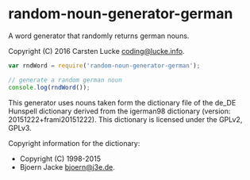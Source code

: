 # random-noun-generator-german

A word generator that randomly returns german nouns.

Copyright (C) 2016
Carsten Lucke <coding@lucke.info>.

```javascript
var rndWord = require('random-noun-generator-german');

// generate a random german noun
console.log(rndWord());
```


This generator uses nouns taken form the dictionary file of the de_DE Hunspell dictionary	derived from the igerman98 dictionary (version: 20151222+frami20151222). This dictionary is licensed under the GPLv2, GPLv3.

Copyright information for the dictionary:
  - Copyright (C) 1998-2015 
  - Bjoern Jacke <bjoern@j3e.de>.
